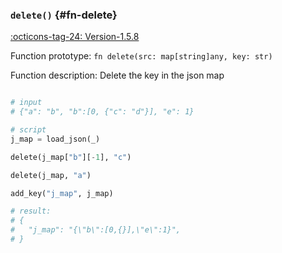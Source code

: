### `delete()` {#fn-delete}

[:octicons-tag-24: Version-1.5.8](../changelog.md#cl-1.5.8)

Function prototype: `fn delete(src: map[string]any, key: str)`

Function description: Delete the key in the json map

```python

# input
# {"a": "b", "b":[0, {"c": "d"}], "e": 1}

# script
j_map = load_json(_)

delete(j_map["b"][-1], "c")

delete(j_map, "a")

add_key("j_map", j_map)

# result:
# {
#   "j_map": "{\"b\":[0,{}],\"e\":1}",
# }
```

